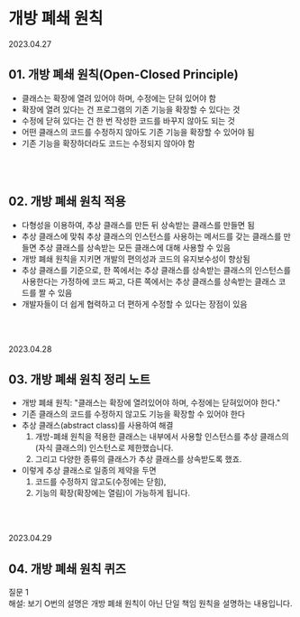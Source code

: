 # 개방 폐쇄 원칙

2023.04.27

## 01. 개방 폐쇄 원칙(Open-Closed Principle)
- 클래스는 확장에 열려 있어야 하며, 수정에는 닫혀 있어야 함
- 확장에 열려 있다는 건 프로그램의 기존 기능을 확장할 수 있다는 것
- 수정에 닫혀 있다는 건 한 번 작성한 코드를 바꾸지 않아도 되는 것
- 어떤 클래스의 코드를 수정하지 않아도 기존 기능을 확장할 수 있어야 됨
- 기존 기능을 확장하더라도 코드는 수정되지 않아야 함

<br/><br/>

## 02. 개방 폐쇄 원칙 적용
- 다형성을 이용하여, 추상 클래스를 만든 뒤 상속받는 클래스를 만들면 됨
- 추상 클래스에 맞춰 추상 클래스의 인스턴스를 사용하는 메서드를 갖는 클래스를 만들면 추상 클래스를 상속받는 모든 클래스에 대해 사용할 수 있음
- 개방 폐쇄 원칙을 지키면 개발의 편의성과 코드의 유지보수성이 향상됨
- 추상 클래스를 기준으로, 한 쪽에서는 추상 클래스를 상속받는 클래스의 인스턴스를 사용한다는 가정하에 코드 짜고, 다른 쪽에서는 추상 클래스를 상속받는 클래스 코드를 짤 수 있음
- 개발자들이 더 쉽게 협력하고 더 편하게 수정할 수 있다는 장점이 있음

<br/><br/>

2023.04.28

## 03. 개방 폐쇄 원칙 정리 노트
- 개방 폐쇄 원칙: "클래스는 확장에 열려있어야 하며, 수정에는 닫혀있어야 한다."
- 기존 클래스의 코드를 수정하지 않고도 기능을 확장할 수 있어야 한다
- 추상 클래스(abstract class)를 사용하여 해결
    1. 개방-폐쇄 원칙을 적용한 클래스는 내부에서 사용할 인스턴스를 추상 클래스의 (자식 클래스의) 인스턴스로 제한했습니다.
    2. 그리고 다양한 종류의 클래스가 추상 클래스를 상속받도록 했죠.
- 이렇게 추상 클래스로 일종의 제약을 두면
    1. 코드를 수정하지 않고도(수정에는 닫힘),
    2. 기능의 확장(확장에는 열림)이 가능하게 됩니다.

<br/><br/>

2023.04.29

## 04. 개방 폐쇄 원칙 퀴즈
질문 1  
해설: 보기 O번의 설명은 개방 폐쇄 원칙이 아닌 단일 책임 원칙을 설명하는 내용입니다.
